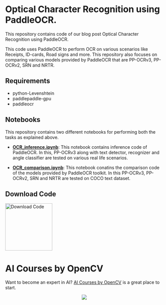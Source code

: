 # Optical Character Recognition using PaddleOCR.
This repository contains code of our blog post Optical Character Recognition using PaddleOCR.

This code uses PaddleOCR to perform OCR on various scenarios like Receipts, ID-cards, Road signs and more. This repository also focuses on comparing various models provided by PaddleOCR that are PP-OCRv3, PP-OCRv2, SRN and NRTR.

## Requirements
- python-Levenshtein
- paddlepaddle-gpu
- paddleocr

## Notebooks
This repository contains two different notebooks for performing both the tasks as explained above.

- **[OCR_inference.ipynb](https://colab.research.google.com/github/sanyam83/learnopencv/blob/master/Optical%20Character%20Recognition%20using%20PaddleOCR/OCR_inference.ipynb)**: This notebook contains inference code of PaddleOCR. In this, PP-OCRv3 along with text detector, recognizer and angle classifier are tested on various real life scenarios.

- **[OCR_comparison.ipynb](https://colab.research.google.com/github/sanyam83/learnopencv/blob/master/Optical%20Character%20Recognition%20using%20PaddleOCR/OCR_comparison.ipynb)**: This notebook conatins the comparison code of the models provided by PaddleOCR toolkit. In this PP-OCRv3, PP-OCRv2, SRN and NRTR are tested on COCO text dataset. 

## Download Code

[<img src="https://learnopencv.com/wp-content/uploads/2022/07/download.png" alt="Download Code" width="150">](https://www.dropbox.com/sh/lp03r43e3gneq9o/AAAlSOXQQihAGpCk4SD2DG2ea?dl=1)


# AI Courses by OpenCV

Want to become an expert in AI? [AI Courses by OpenCV](https://opencv.org/courses/) is a great place to start. 

<a href="https://opencv.org/courses/">
<p align="center"> 
<img src="https://www.learnopencv.com/wp-content/uploads/2020/04/AI-Courses-By-OpenCV-Github.png">
</p>
</a>
